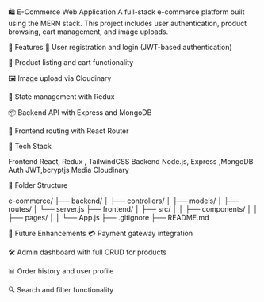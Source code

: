🛍️ E-Commerce Web Application
A full-stack e-commerce platform built using the MERN stack. This project includes user authentication, product browsing, cart management, and image uploads. 

🚀 Features
🧾 User registration and login (JWT-based authentication)

🛒 Product listing and cart functionality

🖼️ Image upload via Cloudinary

🧠 State management with Redux

📦 Backend API with Express and MongoDB

🧭 Frontend routing with React Router



🧰 Tech Stack

Frontend	React, Redux , TailwindCSS
Backend	    Node.js, Express ,MongoDB
Auth	    JWT,bcryptjs
Media	    Cloudinary



📁 Folder Structure


e-commerce/
├── backend/
│   ├── controllers/
│   ├── models/
│   ├── routes/
│   └── server.js
├── frontend/
│   ├── src/
│   │   ├── components/
│   │   ├── pages/
│   │   └── App.js
├── .gitignore
├── README.md



🧪 Future Enhancements
💳 Payment gateway integration

🛠️ Admin dashboard with full CRUD for products

📊 Order history and user profile

🔍 Search and filter functionality
